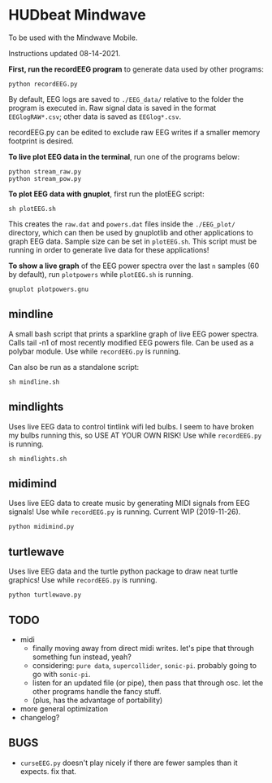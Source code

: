 # HUDbeat Mindwave

To be used with the Mindwave Mobile.

Instructions updated 08-14-2021.

**First, run the recordEEG program** to generate data used by other programs:

    python recordEEG.py

By default, EEG logs are saved to `./EEG_data/` relative to the folder the program is executed in. Raw signal data is saved in the format `EEGlogRAW*.csv`; other data is saved as `EEGlog*.csv`.

recordEEG.py can be edited to exclude raw EEG writes if a smaller memory footprint is desired.


**To live plot EEG data in the terminal**, run one of the programs below:

    python stream_raw.py
    python stream_pow.py


**To plot EEG data with gnuplot**, first run the plotEEG script:

    sh plotEEG.sh

This creates the `raw.dat` and `powers.dat` files inside the `./EEG_plot/` directory, which can then be used by gnuplotlib and other applications to graph EEG data. Sample size can be set in `plotEEG.sh`. This script must be running in order to generate live data for these applications!

**To show a live graph** of the EEG power spectra over the last `n` samples (60 by default), run `plotpowers` while `plotEEG.sh` is running.

    gnuplot plotpowers.gnu


## mindline
A small bash script that prints a sparkline graph of live EEG power spectra. Calls tail -n1 of most recently modified EEG powers file. Can be used as a polybar module. Use while `recordEEG.py` is running.

Can also be run as a standalone script:

    sh mindline.sh

## mindlights
Uses live EEG data to control tintlink wifi led bulbs. 
I seem to have broken my bulbs running this, so USE AT YOUR OWN RISK!
Use while `recordEEG.py` is running.

    sh mindlights.sh

## midimind
Uses live EEG data to create music by generating MIDI signals from EEG signals! Use while `recordEEG.py` is running. Current WIP (2019-11-26).

    python midimind.py

## turtlewave
Uses live EEG data and the turtle python package to draw neat turtle graphics! Use while `recordEEG.py` is running.

    python turtlewave.py

## TODO 
* midi
  - finally moving away from direct midi writes. let's pipe that through something fun instead, yeah? 
  - considering: `pure data`, `supercollider`, `sonic-pi`. probably going to go with `sonic-pi`.
  - listen for an updated file (or pipe), then pass that through osc. let the other programs handle the fancy stuff.
  - (plus, has the advantage of portability)
* more general optimization
* changelog?

## BUGS
* `curseEEG.py` doesn't play nicely if there are fewer samples than it expects. fix that.

